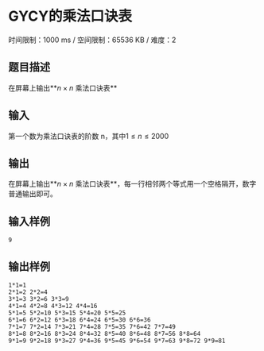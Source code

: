 # GYCY的乘法口诀表

时间限制：1000 ms / 空间限制：65536 KB / 难度：2

## 题目描述

在屏幕上输出**$n\times n$ 乘法口诀表**

## 输入

第一个数为乘法口诀表的阶数 n，其中$1 \le n \le 2000$

## 输出

在屏幕上输出**$n\times n$  乘法口诀表**，每一行相邻两个等式用一个空格隔开，数字普通输出即可。

## 输入样例

    9

## 输出样例

    1*1=1
    2*1=2 2*2=4
    3*1=3 3*2=6 3*3=9
    4*1=4 4*2=8 4*3=12 4*4=16
    5*1=5 5*2=10 5*3=15 5*4=20 5*5=25
    6*1=6 6*2=12 6*3=18 6*4=24 6*5=30 6*6=36
    7*1=7 7*2=14 7*3=21 7*4=28 7*5=35 7*6=42 7*7=49
    8*1=8 8*2=16 8*3=24 8*4=32 8*5=40 8*6=48 8*7=56 8*8=64
    9*1=9 9*2=18 9*3=27 9*4=36 9*5=45 9*6=54 9*7=63 9*8=72 9*9=81
